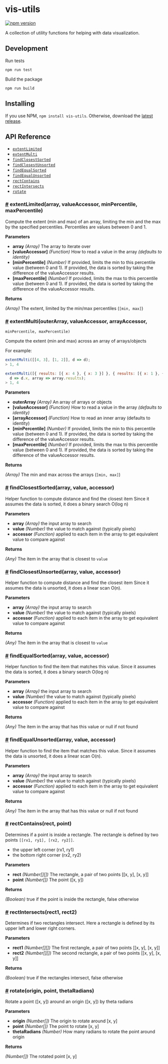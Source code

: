# vis-utils

[![npm version](https://badge.fury.io/js/vis-utils.svg)](https://badge.fury.io/js/vis-utils)

A collection of utility functions for helping with data visualization.

## Development

Run tests

```
npm run test
```

Build the package

```
npm run build
```

## Installing

If you use NPM, `npm install vis-utils`. Otherwise, download the [latest release](https://github.com/pbeshai/vis-utils/releases/latest).

## API Reference

- [`extentLimited`](#extentLimited)
- [`extentMulti`](#extentMulti)
- [`findClosestSorted`](#findClosestSorted)
- [`findClosestUnsorted`](#findClosestUnsorted)
- [`findEqualSorted`](#findEqualSorted)
- [`findEqualUnsorted`](#findEqualUnsorted)
- [`rectContains`](#rectContains)
- [`rectIntersects`](#rectIntersects)
- [`rotate`](#rotate)


### <a href="#extentLimited" name="extentLimited">#</a> extentLimited(array, valueAccessor, minPercentile, maxPercentile)

Compute the extent (min and max) of an array, limiting the min and the max
by the specified percentiles. Percentiles are values between 0 and 1.

**Parameters**
- **array** *(Array)* The array to iterate over
- **[valueAccessor]** *(Function)*  How to read a value in the array *(defaults to identity)*
- **[minPercentile]** *(Number)*  If provided, limits the min to this percentile value (between 0 and 1).
  If provided, the data is sorted by taking the difference of the valueAccessor results.
- **[maxPercentile]** *(Number)*  If provided, limits the max to this percentile value (between 0 and 1).
  If provided, the data is sorted by taking the difference of the valueAccessor results.

**Returns**

*(Array)* The extent, limited by the min/max percentiles (`[min, max]`)



### <a href="#extentMulti" name="extentMulti">#</a> extentMulti(outerArray, valueAccessor, arrayAccessor,
    minPercentile, maxPercentile)

Compute the extent (min and max) across an array of arrays/objects

For example:

```js
extentMulti([[4, 3], [1, 2]], d => d);
> 1, 4
```

```js
extentMulti([{ results: [{ x: 4 }, { x: 3 }] }, { results: [{ x: 1 }, { x: 2 }] }],
  d => d.x, array => array.results);
> 1, 4
```

**Parameters**
- **outerArray** *(Array)* An array of arrays or objects
- **[valueAccessor]** *(Function)* How to read a value in the array *(defaults to identity)*
- **[arrayAccessor]** *(Function)* How to read an inner array (defaults to identity)
- **[minPercentile]** *(Number)* If provided, limits the min to this percentile value (between 0 and 1).
  If provided, the data is sorted by taking the difference of the valueAccessor results.
- **[maxPercentile]** *(Number)* If provided, limits the max to this percentile value (between 0 and 1).
  If provided, the data is sorted by taking the difference of the valueAccessor results.

**Returns**

*(Array)* The min and max across the arrays (`[min, max]`)


### <a href="#findClosestSorted" name="findClosestSorted">#</a> findClosestSorted(array, value, accessor)

Helper function to compute distance and find the closest item
Since it assumes the data is sorted, it does a binary search O(log n)

**Parameters**

- **array** *(Array)* the input array to search
- **value** *(Number)* the value to match against (typically pixels)
- **accessor** *(Function)* applied to each item in the array to get equivalent
  value to compare against

**Returns**

*(Any)* The item in the array that is closest to `value`


### <a href="#findClosestUnsorted" name="findClosestUnsorted">#</a> findClosestUnsorted(array, value, accessor)

Helper function to compute distance and find the closest item
Since it assumes the data is unsorted, it does a linear scan O(n).

**Parameters**

- **array** *(Array)* the input array to search
- **value** *(Number)* the value to match against (typically pixels)
- **accessor** *(Function)* applied to each item in the array to get equivalent
  value to compare against

**Returns**

*(Any)* The item in the array that is closest to `value`



### <a href="#findEqualSorted" name="findEqualSorted">#</a> findEqualSorted(array, value, accessor)

Helper function to find the item that matches this value.
Since it assumes the data is sorted, it does a binary search O(log n)

**Parameters**
- **array** *(Array)* the input array to search
- **value** *(Number)* the value to match against (typically pixels)
- **accessor** *(Function)* applied to each item in the array to get equivalent
  value to compare against

**Returns**

*(Any)* The item in the array that has this value or null if not found


### <a href="#findEqualUnsorted" name="findEqualUnsorted">#</a> findEqualUnsorted(array, value, accessor)

Helper function to find the item that matches this value.
Since it assumes the data is unsorted, it does a linear scan O(n).

**Parameters**
- **array** *(Array)* the input array to search
- **value** *(Number)* the value to match against (typically pixels)
- **accessor** *(Function)* applied to each item in the array to get equivalent
  value to compare against

**Returns**

*(Any)* The item in the array that has this value or null if not found

### <a href="#rectContains" name="rectContains">#</a> rectContains(rect, point)

Determines if a point is inside a rectangle. The rectangle is
defined by two points `[[rx1, ry1], [rx2, ry2]]`.
  - the upper left corner (rx1, ry1)
  - the bottom right corner (rx2, ry2)

**Parameters**

- **rect** *(Number[][])* The rectangle, a pair of two points
   [[x, y], [x, y]]
- **point** *(Number[])* The point ([x, y])

**Returns**

*(Boolean)* true if the point is inside the rectangle, false otherwise


### <a href="#rectIntersects" name="rectIntersects">#</a> rectIntersects(rect1, rect2)

Determines if two rectangles intersect. Here a rectangle is defined
by its upper left and lower right corners.

**Parameters**

- **rect1** *(Number[][])* The first rectangle, a pair of two points
   [[x, y], [x, y]]
- **rect2** *(Number[][])* The second rectangle, a pair of two points
   [[x, y], [x, y]]

**Returns**

*(Boolean)* true if the rectangles intersect, false otherwise

### <a href="#rotate" name="rotate">#</a> rotate(origin, point, thetaRadians)

Rotate a point ([x, y]) around an origin ([x, y]) by theta radians

**Parameters**

- **origin** *(Number[])* The origin to rotate around [x, y]
- **point** *(Number[])* The point to rotate [x, y]
- **thetaRadians** *(Number)* How many radians to rotate the point around origin

**Returns**

*(Number[])* The rotated point [x, y]
